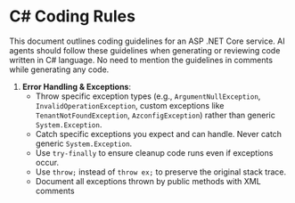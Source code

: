 # C# Coding Rules

This document outlines coding guidelines for an ASP .NET Core service. AI agents should follow these guidelines when generating or reviewing code written in C# language. 
No need to mention the guidelines in comments while generating any code.

1.  **Error Handling & Exceptions**:
    *   Throw specific exception types (e.g., `ArgumentNullException`, `InvalidOperationException`, custom exceptions like `TenantNotFoundException`, `AzconfigException`) rather than generic `System.Exception`.
    *   Catch specific exceptions you expect and can handle. Never catch generic `System.Exception`.
    *   Use `try-finally` to ensure cleanup code runs even if exceptions occur.
    *   Use `throw;` instead of `throw ex;` to preserve the original stack trace.
    *   Document all exceptions thrown by public methods with XML comments
    